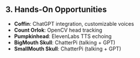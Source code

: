 ## 3. Hands-On Opportunities

- **Coffin**: ChatGPT integration, customizable voices
- **Count Orlok**: OpenCV head tracking
- **Pumpkinhead**: ElevenLabs TTS echoing
- **BigMouth Skull**: ChatterPi (talking + GPT)
- **SmallMouth Skull**: ChatterPi (talking + GPT)
